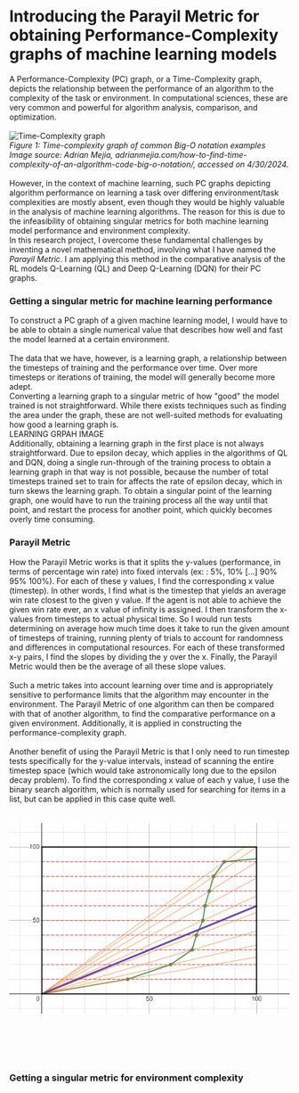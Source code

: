 # Introducing the Parayil Metric for obtaining Performance-Complexity graphs of machine learning models


A Performance-Complexity (PC) graph, or a Time-Complexity graph, depicts the relationship between the performance of an algorithm to the complexity of the task or environment. In computational sciences, these are very common and powerful for algorithm analysis, comparison, and optimization. 
<br><br>
<img src="https://adrianmejia.com/images/time-complexity-examples.png" alt="Time-Complexity graph" width="300">
<br><i>Figure 1: Time-complexity graph of common Big-O notation examples
<br>Image source: Adrian Mejia, adrianmejia.com/how-to-find-time-complexity-of-an-algorithm-code-big-o-notation/, accessed on 4/30/2024.</i>
<br>
<br>However, in the context of machine learning, such PC graphs depicting algorithm performance on learning a task over differing environment/task complexities are mostly absent, even though they would be highly valuable in the analysis of machine learning algorithms. The reason for this is due to the infeasibility of obtaining singular metrics for both machine learning model performance and environment complexity.
<br>In this research project, I overcome these fundamental challenges by inventing a novel mathematical method, involving what I have named the _Parayil Metric_. I am applying this method in the comparative analysis of the RL models Q-Learning (QL) and Deep Q-Learning (DQN) for their PC graphs. <br>

<h3>Getting a singular metric for machine learning performance</h3>

To construct a PC graph of a given machine learning model, I would have to be able to obtain a single numerical value that describes how well and fast the model learned at a certain environment. <br><br>
The data that we have, however, is a learning graph, a relationship between the timesteps of training and the performance over time. Over more timesteps or iterations of training, the model will generally become more adept. <br>
Converting a learning graph to a singular metric of how "good" the model trained is not straightforward. While there exists techniques such as finding the area under the graph, these are not well-suited methods for evaluating how good a learning graph is.
<br>
LEARNING GRPAH IMAGE
<br>
Additionally, obtaining a learning graph in the first place is not always straightforward. Due to epsilon decay, which applies in the algorithms of QL and DQN, doing a single run-through of the training process to obtain a learning graph in that way is not possible, because the number of total timesteps trained set to train for affects the rate of epsilon decay, which in turn skews the learning graph. To obtain a singular point of the learning graph, one would have to run the training process all the way until that point, and restart the process for another point, which quickly becomes overly time consuming.

<h3>Parayil Metric</h3
My solution was to kill these two birds with one stone, by inventing the Parayil Metric. The Parayil Metric aims to obtain a single numeric value to describe the nature of a given learning graph. 

How the Parayil Metric works is that it splits the y-values (performance, in terms of percentage win rate) into fixed intervals (ex: : 5%, 10% [...] 90% 95% 100%). For each of these y values, I find the corresponding x value (timestep). In other words, I find what is the timestep that yields an average win rate closest to the given y value. If the agent is not able to achieve the given win rate ever, an x value of infinity is assigned.  I then transform the x-values from timesteps to actual physical time. So I would run tests determining on average how much time does it take to run the given amount of timesteps of training, running plenty of trials to account for randomness and differences in computational resources.  For each of these transformed x-y pairs, I find the slopes by dividing the y over the x. Finally, the Parayil Metric would then be the average of all these slope values. 
<br><br>
Such a metric takes into account learning over time and is appropriately sensitive to performance limits that the algorithm may encounter in the environment. The Parayil Metric of one algorithm can then be compared with that of another algorithm, to find the comparative performance on a given environment. Additionally, it is applied in constructing the performance-complexity graph. 
<br><br>
Another benefit of using the Parayil Metric is that I only need to run timestep tests specifically for the y-value intervals, instead of scanning the entire timestep space (which would take astronomically long due to the epsilon decay problem). To find the corresponding x value of each y value, I use the binary search algorithm, which is normally used for searching for items in a list, but can be applied in this case quite well.
<br><br><br>
![Parayil Metric](ParayilMetric.png)

                    


<br><br>
 
<br>
<h3>Getting a singular metric for environment complexity</h3>


